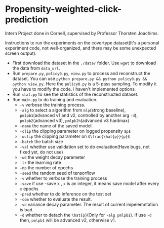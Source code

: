 # Propensity-weighted-click-prediction
Intern Project done in Cornell, supervised by Professor Thorsten Joachims.

Instructions to run the experiments on the covertype dataset(It's a personal experiment code, not well-organized, and there may be some unexpected screen output).

- First download the dataset in the `./data/` folder. Use `wget` to download the data from `data_url`.
- Run `prepare.py`, `policy0.py`, `view.py` to process and reconstruct the dataset. You can use `python prepare.py && python policy0.py && python view.py`. Here the `policy0.py` is a 5-pass sampling. To modify it you have to modify the code. I haven't implemented options.
- Run `stat.py` to see the statistics of the reconstructed dataset.
- Run `main.py` to do training and evaluation.
  - `-v` verbose the training process.
  - `-alg` to select a algorithm from `mlp`(strong baseline), `pmlpb1`(advanced v1 and v2, controlled by another arg `-d`), `pmlpb2`(advanced v3), `pmlpb2h`(advanced v3 hardmax)
  - `-name` the name of the saved model.
  - `-clip` the clipping parameter on logged propensity `$p$`
  - `-wclip` the clipping parameter on `$\frac{\hat{p}}{p}$`
  - `-batch` the batch size
  - `-val` whether use validation set to do evaluation(Have bugs, not fixed yet, do not use)
  - `-wd` the weight decay parameter
  - `-lr` the learning rate
  - `-np` the number of epochs
  - `-seed` the random seed of tensorflow
  - `-v` whether to verbose the training process
  - `-save` if use -save x , `x` is an integer, it means save model after every `x` epochs
  - `-pred` whether to do inference on the test set
  - `-com` whether to evaluate the result.
  - `-vd` variance decay parameter. The result of current impelemntation is bad.
  - `-d` whether to detach the `\hat{p}`(Only for `-alg pmlpb1`). If use `-d` then, `pmlpb1` will be advanced v2, otherwise v1.
